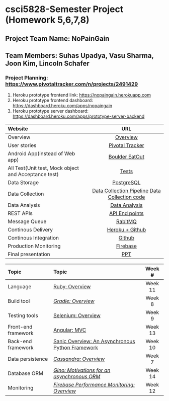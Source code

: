 # csci5828-Semester Project (Homework 5,6,7,8)
## Project Team Name: NoPainGain
## Team Members: Suhas Upadya, Vasu Sharma, Joon Kim, Lincoln Schafer
### Project Planning: https://www.pivotaltracker.com/n/projects/2491429

1. Heroku prototype frontend link: https://nopaingain.herokuapp.com
2. Heroku prototype frontend dashboard: https://dashboard.heroku.com/apps/nopaingain
3. Heroku prototype server dashboard: https://dashboard.heroku.com/apps/prototype-server-backend

|Website|URL|
|:---|:---:|
|Overview |[Overview](https://github.com/vash6618/NoPainGain/wiki/Project-overview-and-goals)|
|User stories |[Pivotal Tracker](https://www.pivotaltracker.com/n/projects/2491429)|
|Android App(instead of Web app) |[Boulder EatOut](https://drive.google.com/file/d/1WVb3KztJAR4Vi8Uy8C3qa6DOFYeQJBo9/view?usp=sharing)|
|All Test(Unit test, Mock object and Acceptance test)| [Tests](https://github.com/vash6618/NoPainGain/wiki/Tests)|
|Data Storage|[PostgreSQL](https://dashboard.heroku.com/apps/da-nopaingain-prod/resources)|
|Data Collection|[Data Collection Pipeline](https://dashboard.heroku.com/pipelines/cc2cd556-f0ba-46f5-a580-4f8bba11e04d) [Data Collection code]()|
|Data Analysis|[Data Analysis](https://github.com/vash6618/NoPainGain/wiki/Data-Analysis)|
|REST APIs|[API End points](https://github.com/vash6618/NoPainGain/wiki/REST-APIs)|
|Message Queue|[RabitMQ](https://dashboard.heroku.com/apps/da-nopaingain-prod/resources)|
|Continous Delivery|[Heroku + Github](https://dashboard.heroku.com/apps/da-nopaingain-staging/deploy/github)|
|Continous Integration|[Github](https://github.com/vash6618/NoPainGain/actions/workflows/data_analyser_build.yml)|
|Production Monitoring|[Firebase](https://github.com/vash6618/NoPainGain/wiki/Frontend-Analytic-tools)|
|Final presentation |[PPT](https://docs.google.com/presentation/d/10w3d_bveAhIiEn4xbW_jZ0WOjSvpt6wjGQ6qfRh5-rk/edit?usp=sharing)|

|Topic|Topic|Week #|
|:---|:---|:---:|
|Language|[Ruby: Overview](https://github.com/coloradocollective/5828_S21/wiki/Ruby:-Overview)|Week 11|
|Build tool|_[Gradle: Overview](https://github.com/coloradocollective/5828_S21/wiki/Gradle:-Overview)_|Week 8|
|Testing tools|[Selenium: Overview](https://github.com/coloradocollective/5828_S21/wiki/Selenium:-Overview)|Week 9|
|Front-end framework|[Angular: MVC](https://github.com/coloradocollective/5828_S21/wiki/Angular:--MVC)|Week 13|
|Back-end framework|[Sanic Overview: An Asynchronous Python Framework](https://github.com/coloradocollective/5828_S21/wiki/Sanic-Overview:-An-Asynchronous-Python-Framework)|Week 10|
|Data persistence|_[Cassandra: Overview](https://github.com/coloradocollective/5828_S21/wiki/Cassandra:-Overview)_|Week 7|
|Database ORM|_[Gino: Motivations for an asynchronous ORM](https://github.com/coloradocollective/5828_S21/wiki/Gino-:--Motivations-for-an-asynchronous-ORM)_|Week 14| 
|Monitoring|_[Firebase Performance Monitoring: Overview](https://github.com/coloradocollective/5828_S21/wiki/Firebase-Performance-Monitoring:-Overview)_|Week 12|
